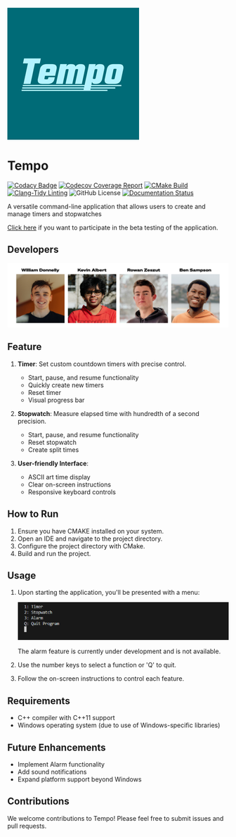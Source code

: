 ![Logo](Logo%20(Mid).png)
# Tempo
[![Codacy Badge](https://app.codacy.com/project/badge/Grade/8b2c325c2cc14f8c83427c59c616a839)](https://app.codacy.com/gh/stobitejnr/Tempo/dashboard?utm_source=gh&utm_medium=referral&utm_content=&utm_campaign=Badge_grade)
[![Codecov Coverage Report](https://github.com/stobitejnr/Tempo/actions/workflows/codecov.yml/badge.svg)](https://github.com/stobitejnr/Tempo/actions/workflows/codecov.yml)
[![CMake Build](https://github.com/stobitejnr/Tempo/actions/workflows/cmake.yml/badge.svg)](https://github.com/stobitejnr/Tempo/actions/workflows/cmake.yml)
[![Clang-Tidy Linting](https://github.com/stobitejnr/Tempo/actions/workflows/clang-tidy.yml/badge.svg)](https://github.com/stobitejnr/Tempo/actions/workflows/clang-tidy.yml)
![GitHub License](https://img.shields.io/github/license/stobitejnr/Tempo)
[![Documentation Status](https://codedocs.xyz/stobitejnr/Tempo.svg)](https://codedocs.xyz/stobitejnr/Tempo/)

A versatile command-line application that allows users to create and manage timers and stopwatches

[Click here](https://forms.gle/yQKxxhWpJ1LWqaSq7) if you want to participate in the beta testing of the application.

## Developers

![Team Image](team.webp)

## Feature

1. **Timer**: Set custom countdown timers with precise control.
   - Start, pause, and resume functionality
   - Quickly create new timers
   - Reset timer
   - Visual progress bar

2. **Stopwatch**: Measure elapsed time with hundredth of a second precision.
   - Start, pause, and resume functionality
   - Reset stopwatch
   - Create split times

3. **User-friendly Interface**:
   - ASCII art time display
   - Clear on-screen instructions
   - Responsive keyboard controls

## How to Run

1. Ensure you have CMAKE installed on your system.
2. Open an IDE and navigate to the project directory.
3. Configure the project directory with CMake.
4. Build and run the project.

## Usage

1. Upon starting the application, you'll be presented with a menu:

   ![Start up](startup.png)

   The alarm feature is currently under development and is not available.

2. Use the number keys to select a function or 'Q' to quit.
3. Follow the on-screen instructions to control each feature.

## Requirements

- C++ compiler with C++11 support
- Windows operating system (due to use of Windows-specific libraries)

## Future Enhancements

- Implement Alarm functionality
- Add sound notifications
- Expand platform support beyond Windows

## Contributions

We welcome contributions to Tempo! Please feel free to submit issues and pull requests.
